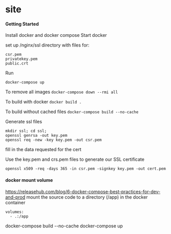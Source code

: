 # site

#### Getting Started

Install docker and docker compose
Start docker

set up /nginx/ssl directory with files for:

```
csr.pem
privatekey.pem
public.crt
```

Run

```
docker-compose up
```

To remove all images
`docker-compose down --rmi all`

To build with docker
`docker build .`

To build without cached files
`docker-compose build --no-cache`

Generate ssl files

```
mkdir ssl; cd ssl;
openssl genrsa -out key.pem
openssl req -new -key key.pem -out csr.pem
```

fill in the data requested for the cert

Use the key.pem and crs.pem files to generate our SSL certificate

```
openssl x509 -req -days 365 -in csr.pem -signkey key.pem -out cert.pem
```

#### docker mount volume

https://releasehub.com/blog/6-docker-compose-best-practices-for-dev-and-prod
mount the source code to a directory (/app) in the docker container

```
volumes:
  - .:/app
```

docker-compose build --no-cache
docker-compose up
